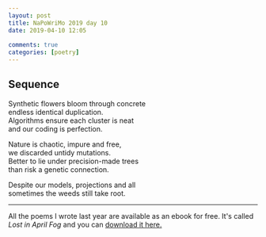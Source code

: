 ```yaml
---  
layout: post  
title: NaPoWriMo 2019 day 10  
date: 2019-04-10 12:05  
  
comments: true  
categories: [poetry] 
---  
```

  
<h2>Sequence</h2>  
<!-- /wp:heading -->  

  
<p>Synthetic flowers bloom through concrete <br />endless identical duplication.<br />Algorithms ensure each cluster is neat<br />and our coding is perfection.</p>  


  
<p>Nature is chaotic, impure and free,<br />we discarded untidy mutations.<br />Better to lie under precision-made trees<br />than risk a genetic connection.</p>  


  
<p>Despite our models, projections and all<br />sometimes the weeds still take root.</p>  


  <hr>

     
  <p>All the poems I wrote last year are available as an ebook for free. It's called <em>Lost in April Fog </em>and you can <a href="/aprilfog/">download it here. </a></p>  
  
